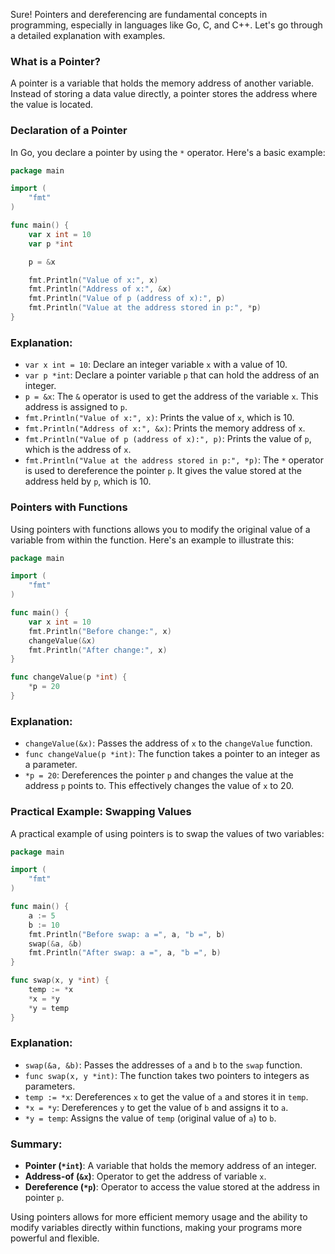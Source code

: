 Sure! Pointers and dereferencing are fundamental concepts in programming, especially in languages like Go, C, and C++. Let's go through a detailed explanation with examples.

### What is a Pointer?

A pointer is a variable that holds the memory address of another variable. Instead of storing a data value directly, a pointer stores the address where the value is located.

### Declaration of a Pointer

In Go, you declare a pointer by using the `*` operator. Here's a basic example:

```go
package main

import (
    "fmt"
)

func main() {
    var x int = 10
    var p *int

    p = &x

    fmt.Println("Value of x:", x)
    fmt.Println("Address of x:", &x)
    fmt.Println("Value of p (address of x):", p)
    fmt.Println("Value at the address stored in p:", *p)
}
```

### Explanation:

- `var x int = 10`: Declare an integer variable `x` with a value of 10.
- `var p *int`: Declare a pointer variable `p` that can hold the address of an integer.
- `p = &x`: The `&` operator is used to get the address of the variable `x`. This address is assigned to `p`.
- `fmt.Println("Value of x:", x)`: Prints the value of `x`, which is 10.
- `fmt.Println("Address of x:", &x)`: Prints the memory address of `x`.
- `fmt.Println("Value of p (address of x):", p)`: Prints the value of `p`, which is the address of `x`.
- `fmt.Println("Value at the address stored in p:", *p)`: The `*` operator is used to dereference the pointer `p`. It gives the value stored at the address held by `p`, which is 10.

### Pointers with Functions

Using pointers with functions allows you to modify the original value of a variable from within the function. Here's an example to illustrate this:

```go
package main

import (
    "fmt"
)

func main() {
    var x int = 10
    fmt.Println("Before change:", x)
    changeValue(&x)
    fmt.Println("After change:", x)
}

func changeValue(p *int) {
    *p = 20
}
```

### Explanation:

- `changeValue(&x)`: Passes the address of `x` to the `changeValue` function.
- `func changeValue(p *int)`: The function takes a pointer to an integer as a parameter.
- `*p = 20`: Dereferences the pointer `p` and changes the value at the address `p` points to. This effectively changes the value of `x` to 20.

### Practical Example: Swapping Values

A practical example of using pointers is to swap the values of two variables:

```go
package main

import (
    "fmt"
)

func main() {
    a := 5
    b := 10
    fmt.Println("Before swap: a =", a, "b =", b)
    swap(&a, &b)
    fmt.Println("After swap: a =", a, "b =", b)
}

func swap(x, y *int) {
    temp := *x
    *x = *y
    *y = temp
}
```

### Explanation:

- `swap(&a, &b)`: Passes the addresses of `a` and `b` to the `swap` function.
- `func swap(x, y *int)`: The function takes two pointers to integers as parameters.
- `temp := *x`: Dereferences `x` to get the value of `a` and stores it in `temp`.
- `*x = *y`: Dereferences `y` to get the value of `b` and assigns it to `a`.
- `*y = temp`: Assigns the value of `temp` (original value of `a`) to `b`.

### Summary:

- **Pointer (`*int`)**: A variable that holds the memory address of an integer.
- **Address-of (`&x`)**: Operator to get the address of variable `x`.
- **Dereference (`*p`)**: Operator to access the value stored at the address in pointer `p`.

Using pointers allows for more efficient memory usage and the ability to modify variables directly within functions, making your programs more powerful and flexible.